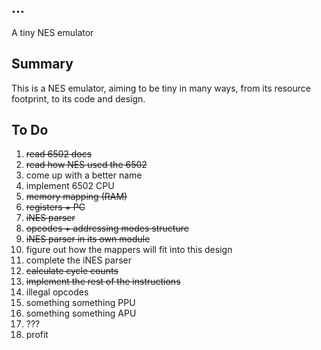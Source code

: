 ## ...

A tiny NES emulator

## Summary

This is a NES emulator, aiming to be tiny in many ways, from its resource footprint, to its code and design.

## To Do

1. ~~read 6502 docs~~
2. ~~read how NES used the 6502~~
3. come up with a better name
4. implement 6502 CPU
  1. ~~memory mapping (RAM)~~
  2. ~~registers + PC~~
  3. ~~iNES parser~~
  4. ~~opcodes + addressing modes structure~~
  5. ~~iNES parser in its own module~~
  6. figure out how the mappers will fit into this design
  7. complete the iNES parser
  8. ~~calculate cycle counts~~
  9. ~~implement the rest of the instructions~~
  10. illegal opcodes
5. something something PPU
6. something something APU
7. ???
8. profit
